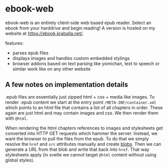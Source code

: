 # ebook-web 
ebook-web is an entirely client-side web based epub reader. Select an ebook from your harddrive and begin reading! A version is hosted on my website at https://ebook.kraballa.net/.

features:
- parses epub files
- displays images and handles custom embedded stylings
- browser addons based on text parsing like yomichan, text to speech or similar work like on any other website

## A few notes on implementation details
.epub files are essentially just zipped html + css + media like images. To render .epub content we start at the entry point `/META-INF/container.xml` which points to an html file that contains a list of all chapters in order. These again are just html and may contain images and css. We then render them with `@html`.

When rendering the html chapters references to images and stylesheets get converted into HTTP GET requests which hammer the server. Instead, we want the browser to pull the files from the epub. To do that we simply resolve the `href` and `src` attributes manually and create [blobs](https://developer.mozilla.org/en-US/docs/Web/API/Blob). Then we can generate a URL from that blob and write that back into `href`. That way stylesheets apply (in svelte we cannot target `@html` content without using global styles).